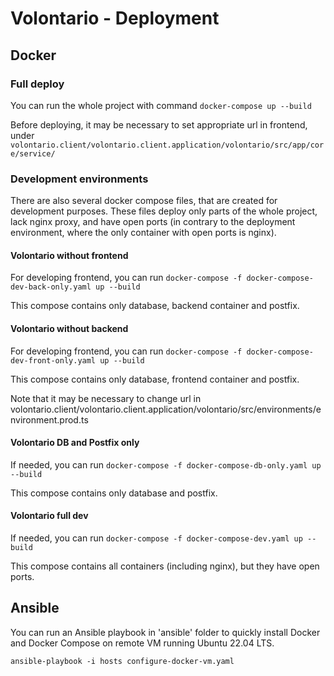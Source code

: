 # Volontario - Deployment

## Docker

### Full deploy

You can run the whole project with command `docker-compose up --build`

Before deploying, it may be necessary to set appropriate url in frontend, under `volontario.client/volontario.client.application/volontario/src/app/core/service/`

### Development environments

There are also several docker compose files, that are created for development purposes. These files deploy only parts of the whole project, lack nginx proxy, and have open ports (in contrary to the deployment environment, where the only container with open ports is nginx).

#### Volontario without frontend

For developing frontend, you can run `docker-compose -f docker-compose-dev-back-only.yaml up --build`

This compose contains only database, backend container and postfix.

#### Volontario without backend

For developing frontend, you can run `docker-compose -f docker-compose-dev-front-only.yaml up --build`

This compose contains only database, frontend container and postfix.

Note that it may be necessary to change url in volontario.client/volontario.client.application/volontario/src/environments/environment.prod.ts

#### Volontario DB and Postfix only

If needed, you can run `docker-compose -f docker-compose-db-only.yaml up --build`

This compose contains only database and postfix.

#### Volontario full dev

If needed, you can run `docker-compose -f docker-compose-dev.yaml up --build`

This compose contains all containers (including nginx), but they have open ports.

## Ansible

You can run an Ansible playbook in 'ansible' folder to quickly install Docker and Docker Compose on remote VM running Ubuntu 22.04 LTS.

`ansible-playbook -i hosts configure-docker-vm.yaml`